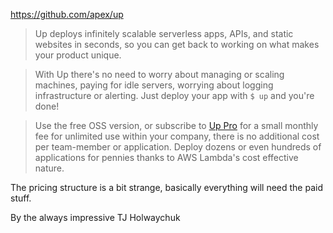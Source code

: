 https://github.com/apex/up

> Up deploys infinitely scalable serverless apps, APIs, and static websites in seconds, so you can get back to working on what makes your product unique.

> With Up there's no need to worry about managing or scaling machines, paying for idle servers, worrying about logging infrastructure or alerting. Just deploy your app with `$ up` and you're done!

> Use the free OSS version, or subscribe to [Up Pro](https://github.com/apex/up#pro-features) for a small monthly fee for unlimited use within your company, there is no additional cost per team-member or application. Deploy dozens or even hundreds of applications for pennies thanks to AWS Lambda's cost effective nature.

The pricing structure is a bit strange, basically everything will need the paid stuff.

By the always impressive TJ Holwaychuk
